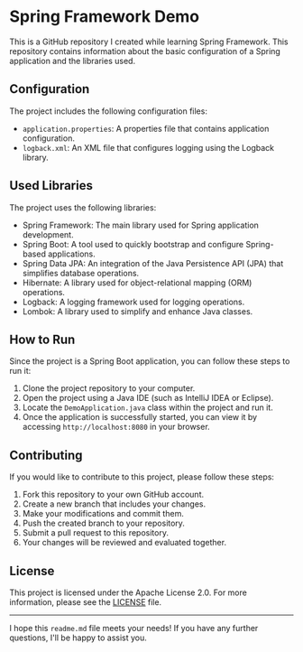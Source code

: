 # Spring Framework Demo

This is a GitHub repository I created while learning Spring Framework. This repository contains information about the basic configuration of a Spring application and the libraries used.

## Configuration

The project includes the following configuration files:

- `application.properties`: A properties file that contains application configuration.
- `logback.xml`: An XML file that configures logging using the Logback library.

## Used Libraries

The project uses the following libraries:

- Spring Framework: The main library used for Spring application development.
- Spring Boot: A tool used to quickly bootstrap and configure Spring-based applications.
- Spring Data JPA: An integration of the Java Persistence API (JPA) that simplifies database operations.
- Hibernate: A library used for object-relational mapping (ORM) operations.
- Logback: A logging framework used for logging operations.
- Lombok: A library used to simplify and enhance Java classes.

## How to Run

Since the project is a Spring Boot application, you can follow these steps to run it:

1. Clone the project repository to your computer.
2. Open the project using a Java IDE (such as IntelliJ IDEA or Eclipse).
3. Locate the `DemoApplication.java` class within the project and run it.
4. Once the application is successfully started, you can view it by accessing `http://localhost:8080` in your browser.

## Contributing

If you would like to contribute to this project, please follow these steps:

1. Fork this repository to your own GitHub account.
2. Create a new branch that includes your changes.
3. Make your modifications and commit them.
4. Push the created branch to your repository.
5. Submit a pull request to this repository.
6. Your changes will be reviewed and evaluated together.

## License

This project is licensed under the Apache License 2.0. For more information, please see the [LICENSE](LICENSE) file.

---

I hope this `readme.md` file meets your needs! If you have any further questions, I'll be happy to assist you.
